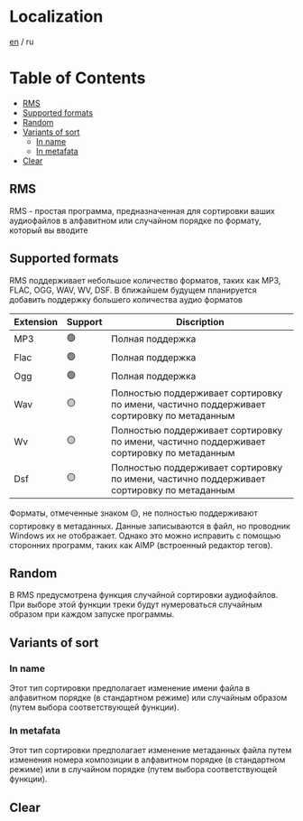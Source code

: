 # Localization
[en](README.md) / ru


# Table of Contents
- [RMS](#rms)
- [Supported formats](#supported-formats)
- [Random](#random)
- [Variants of sort](#variants-of-sort)
	- [In name](#in-name)
	- [In metafata](#in-metadata)
- [Clear](#clear)

## RMS
RMS - простая программа, предназначенная для сортировки ваших аудиофайлов в алфавитном или случайном порядке по формату, который вы вводите

## Supported formats
RMS поддерживает небольшое количество форматов, таких как MP3, FLAC, OGG, WAV, WV, DSF. В ближайшем будущем планируется добавить поддержку большего количества аудио форматов


| Extension | Support | Discription                                                                                |
| --------- | ------- | ------------------------------------------------------------------------------------------ |
| MP3       | 🟢      | Полная поддержка                                                                           |
| Flac      | 🟢      | Полная поддержка                                                                           |
| Ogg       | 🟢      | Полная поддержка                                                                           |
| Wav       | 🟡      | Полностью поддерживает сортировку по имени, частично поддерживает сортировку по метаданным |
| Wv        | 🟡      | Полностью поддерживает сортировку по имени, частично поддерживает сортировку по метаданным |
| Dsf       | 🟡      | Полностью поддерживает сортировку по имени, частично поддерживает сортировку по метаданным |          |         |                                                                                            |

Форматы, отмеченные знаком 🟡, не полностью поддерживают сортировку в метаданных. Данные записываются в файл, но проводник Windows их не отображает. Однако это можно исправить с помощью сторонних программ, таких как AIMP (встроенный редактор тегов).
## Random
В RMS предусмотрена функция случайной сортировки аудиофайлов. При выборе этой функции треки будут нумероваться случайным образом при каждом запуске программы.
## Variants of sort

### In name
Этот тип сортировки предполагает изменение имени файла в алфавитном порядке (в стандартном режиме) или случайным образом (путем выбора соответствующей функции).
### In metafata
Этот тип сортировки предполагает изменение метаданных файла путем изменения номера композиции в алфавитном порядке (в стандартном режиме) или в случайном порядке (путем выбора соответствующей функции).
## Clear
